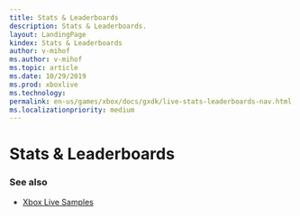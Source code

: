 ```yaml
---
title: Stats & Leaderboards
description: Stats & Leaderboards.
layout: LandingPage
kindex: Stats & Leaderboards
author: v-mihof
ms.author: v-mihof
ms.topic: article
ms.date: 10/29/2019
ms.prod: xboxlive
ms.technology: 
permalink: en-us/games/xbox/docs/gxdk/live-stats-leaderboards-nav.html
ms.localizationpriority: medium
---
```


# Stats & Leaderboards

<!-- todo: change to ms.topic: landing-page, see if there are issues. -->


<!-- ### In this section

| Article | Description |
|---------|-------------|
| [__](__) | __ |
| [__](__) | __ |
| [__](__) | __ |
| [__](__) | __ |
| [__](__) | __ | -->


### See also

* [Xbox Live Samples](../../../samples.md)
